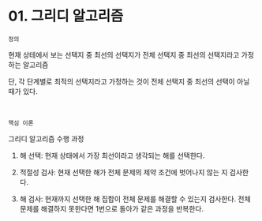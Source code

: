 # 01. 그리디 알고리즘

`정의`

현재 상테에서 보는 선택지 중 최선의 선택지가 전체 선택지 중 최선의 선택지라고 가정하는 알고리즘

단, 각 단계별로 최적의 선택지라고 가정하는 것이 전체 선택지 중 최선의 선택이 아닐 때가 있다.

<br>

`핵심 이론`

그리디 알고리즘 수행 과정

1. 해 선택: 현재 상태에서 가장 최선이라고 생각되는 해를 선택한다.

2. 적절성 검사: 현재 선택한 해가 전체 문제의 제약 조건에 벗어나지 않는 지 검사한다.

3. 해 검사: 현재까지 선택한 해 집합이 전체 문제를 해결할 수 있는지 검사한다. 전체 문제를 해결하지 못한다면 1번으로 돌아가 같은 과정을 반복한다.


